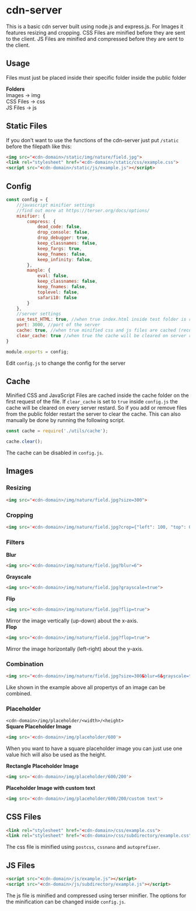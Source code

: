 # cdn-server
This is a basic cdn server built using node.js and express.js. For Images it features resizing and cropping. CSS Files are minified before they are sent to the client. JS Files are minified and compressed before they are sent to the client.

## Usage
Files must just be placed inside their specific folder inside the public folder

**Folders**<br />
Images -> img<br />
CSS Files -> css<br />
JS Files -> js

## Static Files
If you don't want to use the functions of the cdn-server just put `/static` before the filepath like this:
```html
<img src="<cdn-domain>/static/img/nature/field.jpg">
<link rel="stylesheet" href="<cdn-domain>/static/css/example.css">
<script src="<cdn-domain>/static/js/example.js"></script>
```

## Config
```javascript
const config = {
    //javascript minifier settings
    //find out more at https://terser.org/docs/options/
    minifier: {
        compress: {
            dead_code: false,
            drop_console: false,
            drop_debugger: true,
            keep_classnames: false,
            keep_fargs: true,
            keep_fnames: false,
            keep_infinity: false,
        },
        mangle: {
            eval: false,
            keep_classnames: false,
            keep_fnames: false,
            toplevel: false,
            safari10: false
        }
    },
    //server settings
    use_test_HTML: true, //when true index.html inside test folder is rendered when requesting '/'
    port: 3000, //port of the server
    cache: true, //when true minified css and js files are cached (recommended)
    clear_cache: true //when true the cache will be cleared on server restart (recommended)
}

module.exports = config;
```
Edit `config.js` to change the config for the server

## Cache
Minified CSS and JavaScript Files are cached inside the cache folder on the first request of the file. If `clear_cache` is set to `true` inside `config.js` the cache will be cleared on every server restard. So if you add or remove files from the public folder restart the server to clear the cache. This can also manually be done by running the following script.
```javascript
const cache = require('./utils/cache');

cache.clear();
```
The cache can be disabled in `config.js`.

## Images
### Resizing
```html
<img src="<cdn-domain>/img/nature/field.jpg?size=300">
```
### Cropping
```html
<img src='<cdn-domain>/img/nature/field.jpg?crop={"left": 100, "top": 0, "width": 300, "height": 500}'>
```
### Filters
**Blur**
```html
<img src="<cdn-domain>/img/nature/field.jpg?blur=6">
```
**Grayscale**
```html
<img src="<cdn-domain>/img/nature/field.jpg?grayscale=true">
```
**Flip**
```html
<img src="<cdn-domain>/img/nature/field.jpg?flip=true">
```
Mirror the image vertically (up-down) about the x-axis. <br />
**Flop**
```html
<img src="<cdn-domain>/img/nature/field.jpg?flop=true">
```
Mirror the image horizontally (left-right) about the y-axis.  <br />

### Combination
```html
<img src="<cdn-domain>/img/nature/field.jpg?size=300&blur=6&grayscale=true">
```
Like shown in the example above all propertys of an image can be combined.

### Placeholder
`<cdn-domain>/img/placeholder/<width>/<height>`<br />
**Square Placeholder Image**
```html
<img src='<cdn-domain>/img/placeholder/600'>
```
When you want to have a square placeholder image you can just use one value hich will also be used as the height.

**Rectangle Placeholder Image**
```html
<img src='<cdn-domain>/img/placeholder/600/200'>
```
**Placeholder Image with custom text**
```html
<img src='<cdn-domain>/img/placeholder/600/200/custom text'>
```

## CSS Files
```html
<link rel="stylesheet" href="<cdn-domain>/css/example.css">
<link rel="stylesheet" href="<cdn-domain>/css/subdirectory/example.css">
```
The css file is minified using `postcss`, `cssnano` and `autoprefixer`.
 
## JS Files
```html
<script src="<cdn-domain>/js/example.js"></script>
<script src="<cdn-domain>/js/subdirectory/example.js"></script>
```
The js file is minified and compressed using terser minifier. The options for the minification can be changed inside `config.js`.